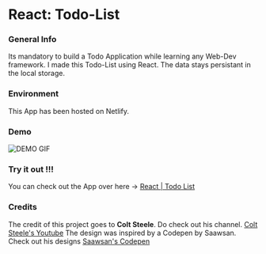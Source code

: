 # React: Todo-List

### General Info

Its mandatory to build a Todo Application while learning any Web-Dev framework. I made this Todo-List using React. The data stays persistant in the local storage.

### Environment

This App has been hosted on Netlify.

### Demo

![DEMO GIF](https://github.com/prithviBytes/react-todolist-app/blob/main/TodoList%20(2).gif?raw=true)

### Try it out !!!

You can check out the App over here -> <a href="https://csb-731nl.netlify.app/">React | Todo List</a>

### Credits

The credit of this project goes to **Colt Steele**. Do check out his channel. <a href="https://www.youtube.com/channel/UCrqAGUPPMOdo0jfQ6grikZw">Colt Steele's Youtube</a>
The design was inspired by a Codepen by Saawsan. Check out his designs <a href="https://codepen.io/saawsan">Saawsan's Codepen</a>


